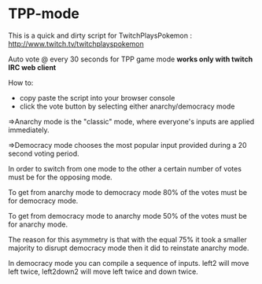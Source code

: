 TPP-mode
========

This is a quick and dirty script for TwitchPlaysPokemon : http://www.twitch.tv/twitchplayspokemon


Auto vote @ every 30 seconds for TPP game mode **works only with twitch IRC web client**


How to: 
 * copy paste the script into your browser console 
 * click the vote button by selecting either anarchy/democracy mode



=>Anarchy mode is the "classic" mode, where everyone's inputs are applied immediately.

=>Democracy mode chooses the most popular input provided during a 20 second voting period.


In order to switch from one mode to the other a certain number of votes must be for the opposing mode.

To get from anarchy mode to democracy mode 80% of the votes must be for democracy mode.

To get from democracy mode to anarchy mode 50% of the votes must be for anarchy mode.

The reason for this asymmetry is that with the equal 75% it took a smaller majority to disrupt democracy mode then it did to reinstate anarchy mode.

In democracy mode you can compile a sequence of inputs. left2 will move left twice, left2down2 will move left twice and down twice.
